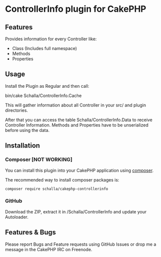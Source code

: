 # ControllerInfo plugin for CakePHP

## Features

Provides information for every Controller like:

* Class (Includes full namespace)
* Methods
* Properties

## Usage

Install the Plugin as Regular and then call:

bin/cake Schalla/ControllerInfo.Cache

This will gather information about all Controller in your src/ and plugin directories.

After that you can access the table Schalla/ControllerInfo.Data to receive Controller Information. Methods and
Properties have to be unserialized before using the data.

## Installation

### Composer [NOT WORKING]
You can install this plugin into your CakePHP application using [composer](http://getcomposer.org).

The recommended way to install composer packages is:

```
composer require schalla/cakephp-controllerinfo
```

### GitHub

Download the ZIP, extract it in <PLUGINS>/Schalla/ControllerInfo and update your Autoloader.

## Features & Bugs

Please report Bugs and Feature requests using GitHub Issues or drop me a message in the CakePHP IRC on Freenode.